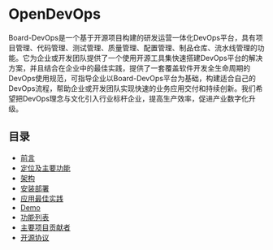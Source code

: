 # OpenDevOps
Board-DevOps是一个基于开源项目构建的研发运营一体化DevOps平台，具有项目管理、代码管理、测试管理、质量管理、配置管理、制品仓库、流水线管理的功能。它为企业或开发团队提供了一个使用开源工具集快速搭建DevOps平台的解决方案，并且结合在企业中的最佳实践，提供了一套覆盖软件开发全生命周期的DevOps使用规范，可指导企业以Board-DevOps平台为基础，构建适合自己的DevOps流程，帮助企业或开发团队实现快速的业务应用交付和持续创新。我们希望把DevOps理念与文化引入行业标杆企业，提高生产效率，促进产业数字化升级。

## 目录

- [前言]()
- [定位及主要功能]()
- [架构]()
- [安装部署]()
- [应用最佳实践](https://github.com/inspursoft/DevOps)
- [Demo]()
- [功能列表]()
- [主要项目贡献者](https://github.com/inspursoft/DevOps/graphs/contributors)
- [开源协议](LICENSE)

